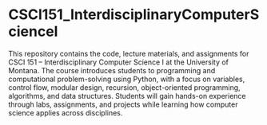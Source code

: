 # CSCI151_InterdisciplinaryComputerScienceI
This repository contains the code, lecture materials, and assignments for CSCI 151 – Interdisciplinary Computer Science I at the University of Montana. The course introduces students to programming and computational problem-solving using Python, with a focus on variables, control flow, modular design, recursion, object-oriented programming, algorithms, and data structures. Students will gain hands-on experience through labs, assignments, and projects while learning how computer science applies across disciplines.